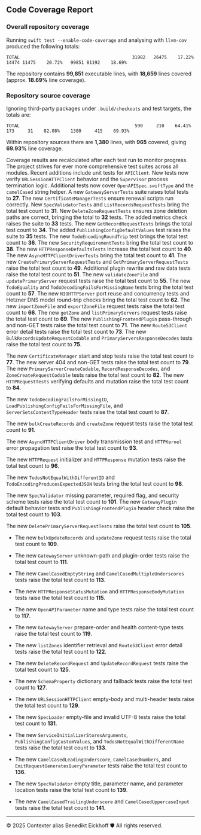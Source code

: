 ## Code Coverage Report

### Overall repository coverage

Running `swift test --enable-code-coverage` and analysing with `llvm-cov` produced the following totals:

```
TOTAL                                          31982   26475    17.22%   14474 11475    20.72%   99851 81192    18.69%
```

The repository contains **99,851** executable lines, with **18,659** lines covered (approx. **18.69%** line coverage).

### Repository source coverage

Ignoring third-party packages under `.build/checkouts` and test targets, the totals are:

```
TOTAL                                           590     210    64.41%     173     31    82.08%    1380     415    69.93%
```

Within repository sources there are **1,380** lines, with **965** covered, giving **69.93%** line coverage.

Coverage results are recalculated after each test run to monitor progress. The project strives for ever more comprehensive test suites across all modules. Recent additions include unit tests for ``APIClient``. New tests now verify ``URLSessionHTTPClient`` behavior and the ``Supervisor`` process termination logic.
Additional tests now cover ``OpenAPISpec.swiftType`` and the ``camelCased`` string helper. A new ``GatewayServerTests`` suite raises total tests to **27**.
The new ``CertificateManagerTests`` ensure renewal scripts run correctly.
New ``SpecValidatorTests`` and ``ListRecordsRequestTests`` bring the total test count to **31**.
New ``DeleteZoneRequestTests`` ensures zone deletion paths are correct, bringing the total to **32** tests.
The added metrics check raises the suite to **33** tests.
The new ``GetRecordRequestTests`` brings the total test count to **34**.
The added ``PublishingConfigDefaultValues`` test raises the suite to **35** tests.
The new ``TodoEncodingRoundTrip`` test brings the total test count to **36**.
The new ``SecurityRequirementTests`` bring the total test count to **38**.
The new ``HTTPResponseDefaultsTests`` increase the total test count to **40**.
The new ``AsyncHTTPClientDriverTests`` bring the total test count to **41**.
The new ``CreatePrimaryServerRequestTests`` and ``GetPrimaryServerRequestTests`` raise the total test count to **49**.
Additional plugin rewrite and raw data tests raise the total test count to **51**.
The new ``validateZoneFile`` and ``updatePrimaryServer`` request tests raise the total test count to **55**.
The new ``TodoEquality`` and ``TodoDecodingFailsForMissingName`` tests bring the total test count to **57**.
The new ``NIOHTTPServer`` port reuse and concurrency tests and Hetzner DNS model round-trip checks bring the total test count to **62**.
The new ``importZoneFile`` and ``exportZoneFile`` request tests raise the total test count to **66**.
The new ``getZone`` and ``listPrimaryServers`` request tests raise the total test count to **69**.
The new ``PublishingFrontendPlugin`` pass-through and non-GET tests raise the total test count to **71**.
The new ``Route53Client`` error detail tests raise the total test count to **73**.
The new ``BulkRecordsUpdateRequestCodable`` and ``PrimaryServersResponseDecodes`` tests raise the total test count to **75**.

The new ``CertificateManager`` start and stop tests raise the total test count to **77**.
The new server 404 and non-GET tests raise the total test count to **79**.
The new ``PrimaryServerCreateCodable``, ``RecordResponseDecodes``, and ``ZoneCreateRequestCodable`` tests raise the total test count to **82**.
The new ``HTTPRequestTests`` verifying defaults and mutation raise the total test count to **84**.

The new ``TodoDecodingFailsForMissingID``, ``LoadPublishingConfigFailsForMissingFile``, and ``ServerSetsContentTypeHeader`` tests raise the total test count to **87**.

The new ``bulkCreateRecords`` and ``createZone`` request tests raise the total test count to **91**.

The new ``AsyncHTTPClientDriver`` body transmission test and ``HTTPKernel`` error propagation test raise the total test count to **93**.

The new ``HTTPRequest`` initializer and ``HTTPResponse`` mutation tests raise the total test count to **96**.

The new ``TodosNotEqualWithDifferentID`` and ``TodoEncodingProducesExpectedJSON`` tests bring the total test count to **98**.

The new ``SpecValidator`` missing parameter, required flag, and security scheme tests raise the total test count to **101**.
The new ``GatewayPlugin`` default behavior tests and ``PublishingFrontendPlugin`` header check raise the total test count to **103**.

The new ``DeletePrimaryServerRequestTests`` raise the total test count to **105**.

- The new ``bulkUpdateRecords`` and ``updateZone`` request tests raise the total test count to **109**.
- The new ``GatewayServer`` unknown-path and plugin-order tests raise the total test count to **111**.

- The new ``CamelCasedEmptyString`` and ``CamelCasedMultipleUnderscores`` tests raise the total test count to **113**.

- The new ``HTTPResponseStatusMutation`` and ``HTTPResponseBodyMutation`` tests raise the total test count to **115**.

- The new ``OpenAPIParameter`` name and type tests raise the total test count to **117**.
- The new ``GatewayServer`` prepare-order and health content-type tests raise the total test count to **119**.
- The new ``listZones`` identifier retrieval and ``Route53Client`` error detail tests raise the total test count to **122**.
- The new ``DeleteRecordRequest`` and ``UpdateRecordRequest`` tests raise the total test count to **125**.
- The new ``SchemaProperty`` dictionary and fallback tests raise the total test count to **127**.
- The new ``URLSessionHTTPClient`` empty-body and multi-header tests raise the total test count to **129**.
- The new ``SpecLoader`` empty-file and invalid UTF-8 tests raise the total test count to **131**.

- The new ``ServiceInitializerStoresArguments``, ``PublishingConfigCustomValues``, and ``TodosNotEqualWithDifferentName`` tests raise the total test count to **133**.

- The new ``CamelCasedLeadingUnderscore``, ``CamelCasedNumbers``, and ``EmitRequestGeneratesQueryParameter`` tests raise the total test count to **136**.

- The new ``SpecValidator`` empty title, parameter name, and parameter location tests raise the total test count to **139**.
- The new ``CamelCasedTrailingUnderscore`` and ``CamelCasedUppercaseInput`` tests raise the total test count to **141**.
---
© 2025 Contexter alias Benedikt Eickhoff 🛡️ All rights reserved.
